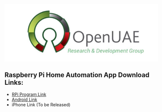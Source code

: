 ![OpenUAE Logo](Extras/Logo%20Resized.png)
## Raspberry Pi Home Automation App Download Links:
* [RPi Program Link](https://1drv.ms/u/s!Al82ItvORVcog4MjjiHnEE0egSmEUw)
* [Android Link](https://1drv.ms/u/s!Al82ItvORVcog4J8haqwFB7xZqc0PQ)
* iPhone Link (To be Released)
